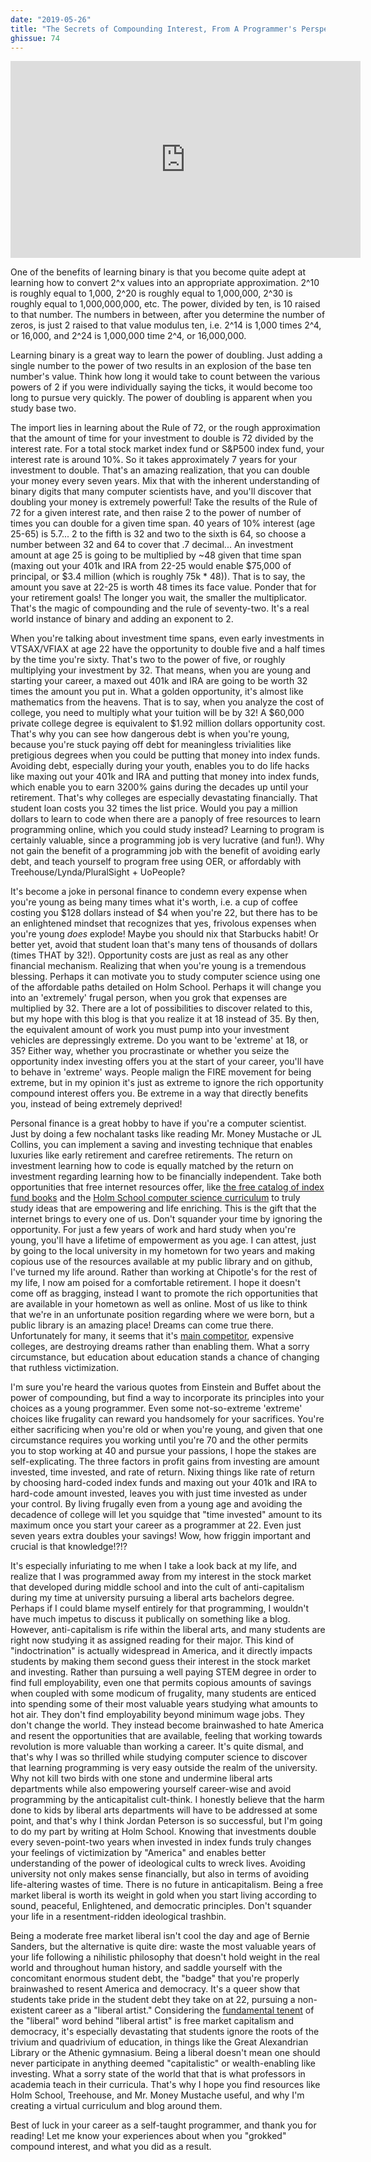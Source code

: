 ```yaml
---
date: "2019-05-26"
title: "The Secrets of Compounding Interest, From A Programmer's Perspective"
ghissue: 74
---
```


<iframe width="560" height="315" src="https://www.youtube-nocookie.com/embed/mec-QpjQMXY" frameborder="0" allow="accelerometer; autoplay; encrypted-media; gyroscope; picture-in-picture" allowfullscreen></iframe>

One of the benefits of learning binary is that you become quite adept at learning how to convert 2^x values into an appropriate approximation. 2^10 is roughly equal to 1,000, 2^20 is roughly equal to 1,000,000, 2^30 is roughly equal to 1,000,000,000, etc. The power, divided by ten, is 10 raised to that number. The numbers in between, after you determine the number of zeros, is just 2 raised to that value modulus ten, i.e. 2^14 is 1,000 times 2^4, or 16,000, and 2^24 is 1,000,000 time 2^4, or 16,000,000.

Learning binary is a great way to learn the power of doubling. Just adding a single number to the power of two results in an explosion of the base ten number's value. Think how long it would take to count between the various powers of 2 if you were individually saying the ticks, it would become too long to pursue very quickly. The power of doubling is apparent when you study base two.

The import lies in learning about the Rule of 72, or the rough approximation that the amount of time for your investment to double is 72 divided by the interest rate. For a total stock market index fund or S&P500 index fund, your interest rate is around 10%. So it takes approximately 7 years for your investment to double. That's an amazing realization, that you can double your money every seven years. Mix that with the inherent understanding of binary digits that many computer scientists have, and you'll discover that doubling your money is extremely powerful! Take the results of the Rule of 72 for a given interest rate, and then raise 2 to the power of number of times you can double for a given time span. 40 years of 10% interest (age 25-65) is 5.7... 2 to the fifth is 32 and two to the sixth is 64, so choose a number between 32 and 64 to cover that .7 decimal... An investment amount at age 25 is going to be multiplied by ~48 given that time span (maxing out your 401k and IRA from 22-25 would enable $75,000 of principal, or $3.4 million (which is roughly 75k * 48)). That is to say, the amount you save at 22-25 is worth 48 times its face value. Ponder that for your retirement goals! The longer you wait, the smaller the multiplicator. That's the magic of compounding and the rule of seventy-two. It's a real world instance of binary and adding an exponent to 2.

When you're talking about investment time spans, even early investments in VTSAX/VFIAX at age 22 have the opportunity to double five and a half times by the time you're sixty. That's two to the power of five, or roughly multiplying your investment by 32. That means, when you are young and starting your career, a maxed out 401k and IRA are going to be worth 32 times the amount you put in. What a golden opportunity, it's almost like mathematics from the heavens. That is to say, when you analyze the cost of college, you need to multiply what your tuition will be by 32! A $60,000 private college degree is equivalent to $1.92 million dollars opportunity cost. That's why you can see how dangerous debt is when you're young, because you're stuck paying off debt for meaningless trivialities like pretigious degrees when you could be putting that money into index funds. Avoiding debt, especially during your youth, enables you to do life hacks like maxing out your 401k and IRA and putting that money into index funds, which enable you to earn 3200% gains during the decades up until your retirement. That's why colleges are especially devastating financially. That student loan costs you 32 times the list price. Would you pay a million dollars to learn to code when there are a panoply of free resources to learn programming online, which you could study instead? Learning to program is certainly valuable, since a programming job is very lucrative (and fun!). Why not gain the benefit of a programming job with the benefit of avoiding early debt, and teach yourself to program free using OER, or affordably with Treehouse/Lynda/PluralSight + UoPeople?

It's become a joke in personal finance to condemn every expense when you're young as being many times what it's worth, i.e. a cup of coffee costing you $128 dollars instead of $4 when you're 22, but there has to be an enlightened mindset that recognizes that yes, frivolous expenses when you're young _does_ explode! Maybe you should nix that Starbucks habit! Or better yet, avoid that student loan that's many tens of thousands of dollars (times THAT by 32!). Opportunity costs are just as real as any other financial mechanism. Realizing that when you're young is a tremendous blessing. Perhaps it can motivate you to study computer science using one of the affordable paths detailed on Holm School. Perhaps it will change you into an 'extremely' frugal person, when you grok that expenses are multiplied by 32. There are a lot of possibilities to discover related to this, but my hope with this blog is that you realize it at 18 instead of 35. By then, the equivalent amount of work you must pump into your investment vehicles are depressingly extreme. Do you want to be 'extreme' at 18, or 35? Either way, whether you procrastinate or whether you seize the opportunity index investing offers you at the start of your career, you'll have to behave in 'extreme' ways. People malign the FIRE movement for being extreme, but in my opinion it's just as extreme to ignore the rich opportunity compound interest offers you. Be extreme in a way that directly benefits you, instead of being extremely deprived!

Personal finance is a great hobby to have if you're a computer scientist. Just by doing a few nochalant tasks like reading Mr. Money Mustache or JL Collins, you can implement a saving and investing technique that enables luxuries like early retirement and carefree retirements. The return on investment learning how to code is equally matched by the return on investment regarding learning how to be financially independent. Take both opportunities that free internet resources offer, like [the free catalog of index fund books](https://github.com/holmschool/free-index-funds-books) and the [Holm School computer science curriculum](https://github.com/HolmSchool/HolmSchool) to truly study ideas that are empowering and life enriching. This is the gift that the internet brings to every one of us. Don't squander your time by ignoring the opportunity. For just a few years of work and hard study when you're young, you'll have a lifetime of empowerment as you age.
I can attest, just by going to the local university in my hometown for two years and making copious use of the resources available at my public library and on github, I've turned my life around. Rather than working at Chipotle's for the rest of my life, I now am poised for a comfortable retirement. I hope it doesn't come off as bragging, instead I want to promote the rich opportunities that are available in your hometown as well as online. Most of us like to think that we're in an unfortunate position regarding where we were born, but a public library is an amazing place! Dreams can come true there. Unfortunately for many, it seems that it's [main competitor](https://www.youtube.com/watch?v=azM6xSTT2I0), expensive colleges, are destroying dreams rather than enabling them. What a sorry circumstance, but education about education stands a chance of changing that ruthless victimization.

I'm sure you're heard the various quotes from Einstein and Buffet about the power of compounding, but find a way to incorporate its principles into your choices as a young programmer. Even some not-so-extreme 'extreme' choices like frugality can reward you handsomely for your sacrifices. You're either sacrificing when you're old or when you're young, and given that one circumstance requires you working until you're 70 and the other permits you to stop working at 40 and pursue your passions, I hope the stakes are self-explicating. The three factors in profit gains from investing are amount invested, time invested, and rate of return. Nixing things like rate of return by choosing hard-coded index funds and maxing out your 401k and IRA to hard-code amount invested, leaves you with just time invested as under your control. By living frugally even from a young age and avoiding the decadence of college will let you squidge that "time invested" amount to its maximum once you start your career as a programmer at 22. Even just seven years extra doubles your savings! Wow, how friggin important and crucial is that knowledge!?!?

It's especially infuriating to me when I take a look back at my life, and realize that I was programmed away from my interest in the stock market that developed during middle school and into the cult of anti-capitalism during my time at university pursuing a liberal arts bachelors degree. Perhaps if I could blame myself entirely for that programming, I wouldn't have much impetus to discuss it publically on something like a blog. However, anti-capitalism is rife within the liberal arts, and many students are right now studying it as assigned reading for their major. This kind of "indoctrination" is actually widespread in America, and it directly impacts students by making them second guess their interest in the stock market and investing. Rather than pursuing a well paying STEM degree in order to find full employability, even one that permits copious amounts of savings when coupled with some modicum of frugality, many students are enticed into spending some of their most valuable years studying what amounts to hot air. They don't find employability beyond minimum wage jobs. They don't change the world. They instead become brainwashed to hate America and resent the opportunities that are available, feeling that working towards revolution is more valuable than working a career. It's quite dismal, and that's why I was so thrilled while studying computer science to discover that learning programming is very easy outside the realm of the university. Why not kill two birds with one stone and undermine liberal arts departments while also empowering yourself career-wise and avoid programming by the anticapitalist cult-think. I honestly believe that the harm done to kids by liberal arts departments will have to be addressed at some point, and that's why I think Jordan Peterson is so successful, but I'm going to do my part by writing at Holm School. Knowing that investments double every seven-point-two years when invested in index funds truly changes your feelings of victimization by "America" and enables better understanding of the power of ideological cults to wreck lives. Avoiding university not only makes sense financially, but also in terms of avoiding life-altering wastes of time. There is no future in anticapitalism. Being a free market liberal is worth its weight in gold when you start living according to sound, peaceful, Enlightened, and democratic principles. Don't squander your life in a resentment-ridden ideological trashbin.

Being a moderate free market liberal isn't cool the day and age of Bernie Sanders, but the alternative is quite dire: waste the most valuable years of your life following a nihilistic philosophy that doesn't hold weight in the real world and throughout human history, and saddle yourself with the concomitant enormous student debt, the "badge" that you're properly brainwashed to resent America and democracy. It's a queer show that students take pride in the student debt they take on at 22, pursuing a non-existent career as a "liberal artist." Considering the [fundamental tenent](https://en.wikipedia.org/wiki/Liberalism) of the "liberal" word behind "liberal artist" is free market capitalism and democracy, it's especially devastating that students ignore the roots of the trivium and quadrivium of education, in things like the Great Alexandrian Library or the Athenic gymnasium. Being a liberal doesn't mean one should never participate in anything deemed "capitalistic" or wealth-enabling like investing. What a sorry state of the world that that is what professors in academia teach in their curricula. That's why I hope you find resources like Holm School, Treehouse, and Mr. Money Mustache useful, and why I'm creating a virtual curriculum and blog around them.

Best of luck in your career as a self-taught programmer, and thank you for reading! Let me know your experiences about when you "grokked" compound interest, and what you did as a result.
